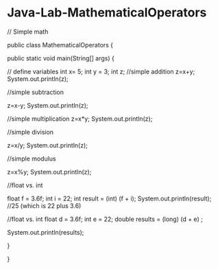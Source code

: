 # Java-Lab-MathematicalOperators
// Simple math


public class MathematicalOperators {

	
public static void main(String[] args) {

// define variables
int x= 5;
int y = 3;
int z;
//simple addition
z=x+y;
System.out.println(z);


//simple subtraction

z=x-y;
System.out.println(z);

//simple multiplication
z=x*y;
System.out.println(z);

//simple division

z=x/y;
System.out.println(z);

//simple modulus

z=x%y;
System.out.println(z);


//float vs. int

float f = 3.6f;
int i = 22;
int result = (int) (f + i);
System.out.println(result);
//25 (which is 22 plus 3.6)

//float vs. int
float d = 3.6f;
int e = 22;
double results = (long) (d + e) ;

System.out.println(results);




 }

}
